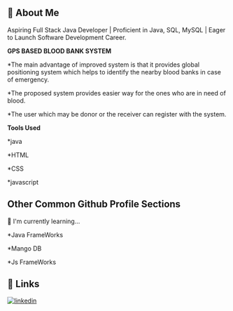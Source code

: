 
## 🚀 About Me
Aspiring Full Stack Java Developer | Proficient in Java, SQL, MySQL | Eager to Launch Software Development Career.

**GPS BASED BLOOD BANK SYSTEM**

*The main advantage of improved system is that it provides global positioning system which helps to identify the nearby blood banks in case of emergency.
 
*The proposed system provides easier way for the ones who are in need of blood. 

*The user which may be donor or the receiver can register with the system.

**Tools Used**

*java

*HTML

*CSS

*javascript

## Other Common Github Profile Sections


🧠 I'm currently learning...

*Java FrameWorks

*Mango DB

*Js FrameWorks


## 🔗 Links

[![linkedin](https://img.shields.io/badge/linkedin-0A66C2?style=for-the-badge&logo=linkedin&logoColor=white)](https://www.linkedin.com/in/sadhasivam-c)





